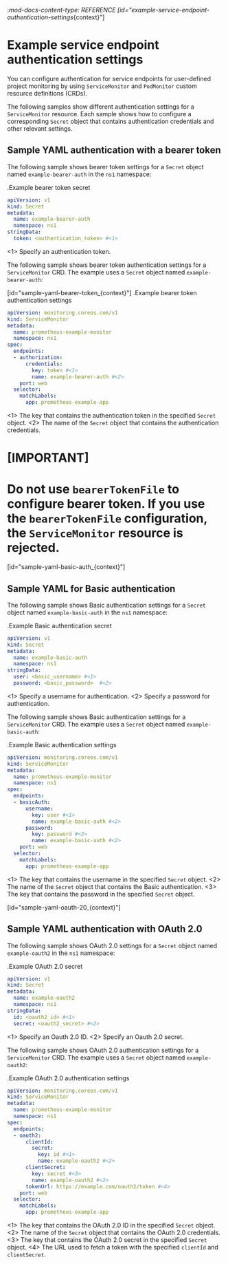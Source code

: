 :_mod-docs-content-type: REFERENCE
[id="example-service-endpoint-authentication-settings_{context}"]
# Example service endpoint authentication settings

You can configure authentication for service endpoints for user-defined project monitoring by using `ServiceMonitor` and `PodMonitor` custom resource definitions (CRDs). 

The following samples show different authentication settings for a `ServiceMonitor` resource.
Each sample shows how to configure a corresponding `Secret` object that contains authentication credentials and other relevant settings.

## Sample YAML authentication with a bearer token

The following sample shows bearer token settings for a `Secret` object named `example-bearer-auth` in the `ns1` namespace:

.Example bearer token secret

```yaml
apiVersion: v1
kind: Secret
metadata:
  name: example-bearer-auth
  namespace: ns1
stringData:
  token: <authentication_token> #<1>

```
<1> Specify an authentication token.

The following sample shows bearer token authentication settings for a `ServiceMonitor` CRD. The example uses a `Secret` object named `example-bearer-auth`:

[id="sample-yaml-bearer-token_{context}"]
.Example bearer token authentication settings

```yaml
apiVersion: monitoring.coreos.com/v1
kind: ServiceMonitor
metadata:
  name: prometheus-example-monitor
  namespace: ns1 
spec:
  endpoints: 
  - authorization:
      credentials:
        key: token #<1>
        name: example-bearer-auth #<2>
    port: web
  selector: 
    matchLabels:
      app: prometheus-example-app

```
<1> The key that contains the authentication token in the specified `Secret` object.
<2> The name of the `Secret` object that contains the authentication credentials.

# [IMPORTANT]
# Do not use `bearerTokenFile` to configure bearer token. If you use the `bearerTokenFile` configuration, the `ServiceMonitor` resource is rejected.

[id="sample-yaml-basic-auth_{context}"]
## Sample YAML for Basic authentication

The following sample shows Basic authentication settings for a `Secret` object named `example-basic-auth` in the `ns1` namespace:

.Example Basic authentication secret

```yaml
apiVersion: v1
kind: Secret
metadata:
  name: example-basic-auth
  namespace: ns1
stringData:
  user: <basic_username> #<1>
  password: <basic_password>  #<2>

```
<1> Specify a username for authentication.
<2> Specify a password for authentication.

The following sample shows Basic authentication settings for a `ServiceMonitor` CRD. The example uses a `Secret` object named `example-basic-auth`:

.Example Basic authentication settings

```yaml
apiVersion: monitoring.coreos.com/v1
kind: ServiceMonitor
metadata:
  name: prometheus-example-monitor
  namespace: ns1 
spec:
  endpoints: 
  - basicAuth:
      username:
        key: user #<1>
        name: example-basic-auth #<2>
      password:
        key: password #<3>
        name: example-basic-auth #<2>
    port: web
  selector: 
    matchLabels:
      app: prometheus-example-app

```
<1> The key that contains the username in the specified `Secret` object.
<2> The name of the `Secret` object that contains the Basic authentication.
<3> The key that contains the password in the specified `Secret` object.

[id="sample-yaml-oauth-20_{context}"]
## Sample YAML authentication with OAuth 2.0

The following sample shows OAuth 2.0 settings for a `Secret` object named `example-oauth2` in the `ns1` namespace:

.Example OAuth 2.0 secret

```yaml
apiVersion: v1
kind: Secret
metadata:
  name: example-oauth2
  namespace: ns1
stringData:
  id: <oauth2_id> #<1>
  secret: <oauth2_secret> #<2>

```
<1> Specify an Oauth 2.0 ID.
<2> Specify an Oauth 2.0 secret.

The following sample shows OAuth 2.0 authentication settings for a `ServiceMonitor` CRD. The example uses a `Secret` object named `example-oauth2`:

.Example OAuth 2.0 authentication settings

```yaml
apiVersion: monitoring.coreos.com/v1
kind: ServiceMonitor
metadata:
  name: prometheus-example-monitor
  namespace: ns1 
spec:
  endpoints: 
  - oauth2:
      clientId: 
        secret:
          key: id #<1>
          name: example-oauth2 #<2>
      clientSecret:
        key: secret #<3>
        name: example-oauth2 #<2>
      tokenUrl: https://example.com/oauth2/token #<4>
    port: web
  selector: 
    matchLabels:
      app: prometheus-example-app

```
<1> The key that contains the OAuth 2.0 ID in the specified `Secret` object.
<2> The name of the `Secret` object that contains the OAuth 2.0 credentials.
<3> The key that contains the OAuth 2.0 secret in the specified `Secret` object.
<4> The URL used to fetch a token with the specified `clientId` and `clientSecret`.
